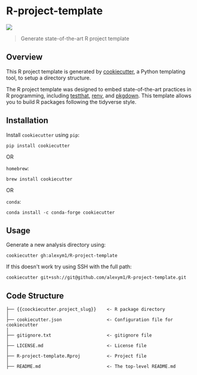 # R-project-template

![](https://img.shields.io/badge/github%20version-0.1.1-orange.svg)

> Generate state-of-the-art R project template

## Overview

This R project template is generated by [cookiecutter](https://github.com/audreyr/cookiecutter), a Python templating tool, to setup a directory structure.

The R project template was designed to embed state-of-the-art practices in R programming, including [testthat](https://testthat.r-lib.org/), [renv](https://rstudio.github.io/renv/articles/renv.html), and [pkgdown](https://pkgdown.r-lib.org/). This template allows you to build R packages following the tidyverse style.


## Installation

Install `cookiecutter` using `pip`:

```
pip install cookiecutter
```

OR

`homebrew`:

```
brew install cookiecutter
```

OR

`conda`:

```
conda install -c conda-forge cookiecutter
```

## Usage

Generate a new analysis directory using:

```
cookiecutter gh:alexym1/R-project-template
```

If this doesn't work try using SSH with the full path:

```
cookiecutter git+ssh://git@github.com/alexym1/R-project-template.git
```

## Code Structure
```
├── {{coockiecutter.project_slug}}    <- R package directory
│
├── cookiecutter.json                 <- Configuration file for cookiecutter
│
├── gitignore.txt                     <- gitignore file
│
├── LICENSE.md                        <- License file
│
├── R-project-template.Rproj          <- Project file
│
├── README.md                         <- The top-level README.md
```
